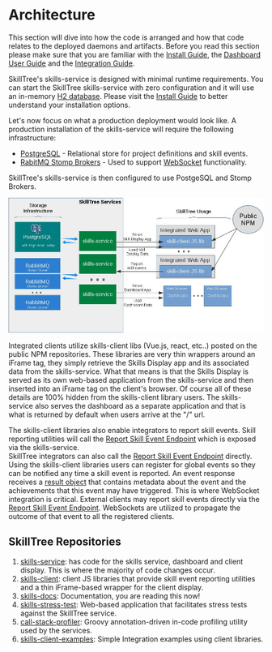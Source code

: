 # Architecture

This section will dive into how the code is arranged and how that code relates to the deployed daemons and artifacts. 
Before you read this section please make sure that you are familiar with the [Install Guide](/dashboard/install-guide/), the
[Dashboard User Guide](/dashboard/user-guide/) and the [Integration Guide](/skills-client/#client-display-integration).

SkillTree's skills-service is designed with minimal runtime requirements. 
You can start the SkillTree skills-service with zero configuration and it will use an in-memory [H2 database](https://www.h2database.com). 
Please visit the [Install Guide](/dashboard/install-guide/) to better understand your installation options. 

Let's now focus on what a production deployment would look like. A production installation of the skills-service will require the following infrastructure: 
- [PostgreSQL](https://www.postgresql.org/) - Relational store for project definitions and skill events. 
- [RabitMQ Stomp Brokers](https://www.rabbitmq.com/stomp.html) - Used to support [WebSocket](https://en.wikipedia.org/wiki/WebSocket) functionality. 

SkillTree's skills-service is then configured to use PostgeSQL and Stomp Brokers.

![Dashboard with Integrated Application Image](./diagrams/SkillsServiceArchitecture.jpg) 

Integrated clients utilize skills-client libs (Vue.js, react, etc..) posted on the public NPM repositories. 
These libraries are very thin wrappers around an iFrame tag, they simply retrieve the Skills Display app and its associated data from the skills-service.
What that means is that the Skills Display is served as its own web-based application from the skills-service and then inserted into an iFrame tag on the client's browser. 
Of course all of these details are 100% hidden from the skills-client library users. 
The skills-service also serves the dashboard as a separate application and that is what is returned by default when users arrive at the "/" url.

The skills-client libraries also enable integrators to report skill events. 
Skill reporting utilities will call the [Report Skill Event Endpoint](/skills-client/endpoints.html#report-skill-event-endpoint) which is exposed via the skills-service.     
SkillTree integrators can also call the [Report Skill Event Endpoint](/skills-client/endpoints.html#report-skill-event-endpoint) directly. 
Using the skills-client libraries users can register for global events so they can be notified any time a skill event is reported. 
An event response receives a [result object](/skills-client/endpoints.html#endpoint-result-object) that contains metadata about the event and the achievements that this event may have triggered.
This is where WebSocket integration is critical. 
External clients may report skill events directly via the [Report Skill Event Endpoint](/skills-client/endpoints.html#report-skill-event-endpoint). WebSockets are utilized to propagate the outcome of that event to all the registered clients.      

## SkillTree Repositories

1. [skills-service](https://github.com/NationalSecurityAgency/skills-service): has code for the skills service, dashboard and client display. This is where the majority of code changes occur. 
1. [skills-client](https://github.com/NationalSecurityAgency/skills-client): client JS libraries that provide skill event reporting utilities and a thin iFrame-based wrapper for the client display. 
1. [skills-docs](https://github.com/NationalSecurityAgency/skills-docs): Documentation, you are reading this now!
1. [skills-stress-test](https://github.com/NationalSecurityAgency/skills-stress-test): Web-based application that facilitates stress tests against the SkillTree service.
1. [call-stack-profiler](https://github.com/NationalSecurityAgency/call-stack-profiler): Groovy annotation-driven in-code profiling utility used by the services.
1. [skills-client-examples](https://github.com/NationalSecurityAgency/skills-client-examples): Simple Integration examples using client libraries. 

    
